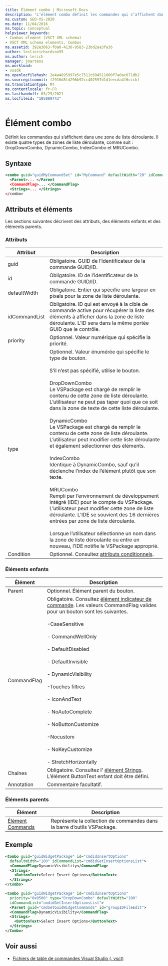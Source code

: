 ```yaml
---
title: Élément combo | Microsoft Docs
description: 'L’élément combo définit les commandes qui s’affichent dans une zone de liste déroulante. Il existe quatre types : DropDownCombo, DynamicCombo, IndexCombo et MRUCombo.'
ms.custom: SEO-VS-2020
ms.date: 11/04/2016
ms.topic: conceptual
helpviewer_keywords:
- Combos element (VSCT XML schema)
- VSCT XML schema elements, Combos
ms.assetid: 392e3063-f0a0-4130-9583-23bd2aa3fa36
author: leslierichardson95
ms.author: lerich
manager: jmartens
ms.workload:
- vssdk
ms.openlocfilehash: 2e4a4895997e5c7511c694511000f7a0ac671db2
ms.sourcegitcommit: f2916d8fd296b92cc402597d1d1eecda4f6cccbf
ms.translationtype: MT
ms.contentlocale: fr-FR
ms.lasthandoff: 03/25/2021
ms.locfileid: "105089743"
---
```

# <a name="combo-element"></a>Élément combo
Définit les commandes qui s’affichent dans une zone de liste déroulante. Il existe quatre types de zones de liste déroulante, comme suit : DropDownCombo, DynamicCombo, IndexCombo et MRUCombo.

## <a name="syntax"></a>Syntaxe

```xml
<combo guid="guidMyCommandSet" id="MyCommand" defaultWidth="20" idCommandList="MyCommandListID" priority="0x102" type="DropDownCombo">
  <Parent>... </Parent
  <CommandFlag>... </CommandFlag>
  <Strings>... </Strings>
</combo>
```

## <a name="attributes-and-elements"></a>Attributs et éléments
 Les sections suivantes décrivent des attributs, des éléments enfants et des éléments parents.

### <a name="attributes"></a>Attributs

|Attribut|Description|
|---------------|-----------------|
|guid|Obligatoire. GUID de l’identificateur de la commande GUID/ID.|
|id|Obligatoire. ID de l’identificateur de la commande GUID/ID.|
|defaultWidth|Obligatoire. Entier qui spécifie une largeur en pixels pour la zone de liste déroulante.|
|idCommandList|Obligatoire. ID qui est envoyé à la cible de commande active pour récupérer la liste des éléments à afficher dans la zone de liste déroulante. L’ID sera dans la même portée GUID que le contrôle.|
|priority|Optionnel. Valeur numérique qui spécifie la priorité.|
|type|Optionnel. Valeur énumérée qui spécifie le type de bouton.<br /><br /> S’il n’est pas spécifié, utilise le bouton.<br /><br /> DropDownCombo<br /> Le VSPackage est chargé de remplir le contenu de cette zone de liste déroulante. L’utilisateur ne peut pas taper quoi que ce soit dans la zone de texte de cette liste déroulante.<br /><br /> DynamicCombo<br /> Le VSPackage est chargé de remplir le contenu de cette zone de liste déroulante. L’utilisateur peut modifier cette liste déroulante et également sélectionner des éléments.<br /><br /> IndexCombo<br /> Identique à DynamicCombo, sauf qu’il déclenche l’index de l’élément plutôt que son texte.<br /><br /> MRUCombo<br /> Rempli par l’environnement de développement intégré (IDE) pour le compte du VSPackage.  L’utilisateur peut modifier cette zone de liste déroulante. L’IDE se souvient des 16 dernières entrées par zone de liste déroulante.<br /><br /> Lorsque l’utilisateur sélectionne un nom dans la zone de liste déroulante ou entre un nouveau, l’IDE notifie le VSPackage approprié.|
|Condition|Optionnel. Consultez [attributs conditionnels](../extensibility/vsct-xml-schema-conditional-attributes.md).|

### <a name="child-elements"></a>Éléments enfants

|Élément|Description|
|-------------|-----------------|
|Parent|Optionnel. Élément parent du bouton.|
|CommandFlag|Obligatoire. Consultez [élément indicateur de commande](../extensibility/command-flag-element.md). Les valeurs CommandFlag valides pour un bouton sont les suivantes.<br /><br /> -CaseSensitive<br /><br /> - CommandWellOnly<br /><br /> - DefaultDisabled<br /><br /> - DefaultInvisible<br /><br /> - DynamicVisibility<br /><br /> -Touches filtres<br /><br /> - IconAndText<br /><br /> - NoAutoComplete<br /><br /> - NoButtonCustomize<br /><br /> -Nocustom<br /><br /> - NoKeyCustomize<br /><br /> - StretchHorizontally|
|Chaînes|Obligatoire. Consultez l' [élément Strings](../extensibility/strings-element.md). L’élément ButtonText enfant doit être défini.|
|Annotation|Commentaire facultatif.|

### <a name="parent-elements"></a>Éléments parents

|Élément|Description|
|-------------|-----------------|
|[Élément Commands](../extensibility/commands-element.md)|Représente la collection de commandes dans la barre d’outils VSPackage.|

## <a name="example"></a>Exemple

```xml
<Combo guid="guidWidgetPackage" id="cmdidInsertOptions"
  defaultWidth="100" idCommandList="cmdidGetInsertOptionsList">
  <CommandFlag>DynamicVisibility</CommandFlag>
  <Strings>
    <ButtonText>Select Insert Options</ButtonText>
  </Strings>
</Combo>

<Combo guid="guidWidgetPackage" id="cmdidInsertOptions"
  priority="0x0500" type="DropDownCombo" defaultWidth="100"
  idCommandList="cmdidGetInsertOptionsList">
  <Parent guid="cmdSetGuidWidgetCommands" id="groupIDFileEdit">
  <CommandFlag>DynamicVisibility</CommandFlag>
  <Strings>
    <ButtonText>Select Insert Options</ButtonText>
  </Strings>
</Combo>
```

## <a name="see-also"></a>Voir aussi
- [Fichiers de table de commandes Visual Studio (. vsct)](../extensibility/internals/visual-studio-command-table-dot-vsct-files.md)
